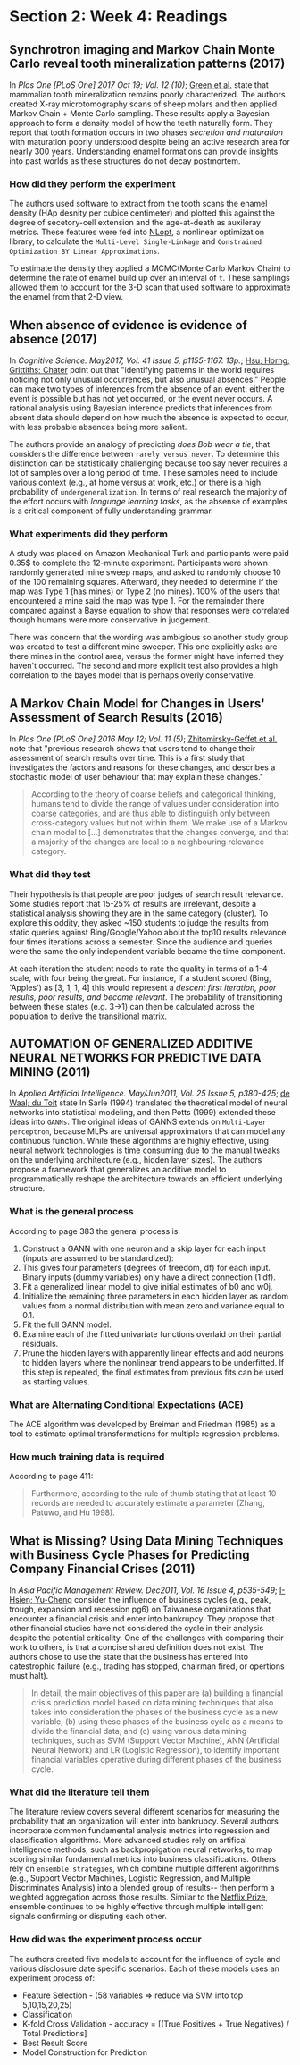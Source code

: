 # Section 2: Week 4: Readings

## Synchrotron imaging and Markov Chain Monte Carlo reveal tooth mineralization patterns (2017)

In _Plos One [PLoS One] 2017 Oct 19; Vol. 12 (10)_; [Green et al.](MonteCarlo_Tooth_Mineralization.pdf) state that mammalian tooth mineralization remains poorly characterized.  The authors created X-ray microtomography scans of sheep molars and then applied Markov Chain + Monte Carlo sampling.  These results apply a Bayesian approach to form a density model of how the teeth naturally form.  They report that tooth formation occurs in two phases _secretion and maturation_ with maturation poorly understood despite being an active research area for nearly 300 years.  Understanding enamel formations can provide insights into past worlds as these structures do not decay postmortem.

### How did they perform the experiment

The authors used software to extract from the tooth scans the enamel density (HAp desnity per cubice centimeter) and plotted this against the degree of secetory-cell extension and the age-at-death as auxileray metrics.  These features were fed into [NLopt](https://nlopt.readthedocs.io/en/latest/), a nonlinear optimization library, to calculate the `Multi-Level Single-Linkage` and `Constrained Optimization BY Linear Approximations`.

To estimate the density they applied a MCMC(Monte Carlo Markov Chain) to determine the rate of enamel build up over an interval of `t`.  These samplings allowed them to account for the 3-D scan that used software to approximate the enamel from that 2-D view.

## When absence of evidence is evidence of absence (2017)

In _Cognitive Science. May2017, Vol. 41 Issue 5, p1155-1167. 13p._; [Hsu; Horng; Grittiths; Chater](Evidence_is_Absence.pdf) point out that "identifying patterns in the world requires noticing not only unusual occurrences, but also unusual absences."  People can make two types of inferences from the absence of an event: either the event is possible but has not yet occurred, or the event never occurs. A rational analysis using Bayesian inference predicts that inferences from absent data should depend on how much the absence is expected to occur, with less probable absences being more salient.

The authors provide an analogy of predicting _does Bob wear a tie_, that considers the difference between `rarely versus never`.  To determine this distinction can be statistically challenging because too say never requires a lot of samples over a long period of time.  These samples need to include various context (e.g., at home versus at work, etc.) or there is a high probability of `undergeneralization`.  In terms of real research the majority of the effort occurs with _language learning tasks_, as the absense of examples is a critical component of fully understanding grammar.

### What experiments did they perform

A study was placed on Amazon Mechanical Turk and participants were paid 0.35$ to complete the 12-minute experiment.  Participants were shown randomly generated mine sweep maps, and asked to randomly choose 10 of the 100 remaining squares.  Afterward, they needed to determine if the map was Type 1 (has mines) or Type 2 (no mines).  100% of the users that encountered a mine said the map was type 1.  For the remainder there compared against a Bayse equation to show that responses were correlated though humans were more conservative in judgement.

There was concern that the wording was ambigious so another study group was created to test a different mine sweeper.  This one explicitly asks are there mines in the control area, versus the former might have inferred they haven't occurred.  The second and more explicit test also provides a high correlation to the bayes model that is perhaps overly conservative.

## A Markov Chain Model for Changes in Users' Assessment of Search Results (2016)

In _Plos One [PLoS One] 2016 May 12; Vol. 11 (5)_; [Zhitomirsky-Geffet et al.](Markov_Assessment_of_Search_Results.pdf) note that "previous research shows that users tend to change their assessment of search results over time. This is a first study that investigates the factors and reasons for these changes, and describes a stochastic model of user behaviour that may explain these changes."

> According to the theory of coarse beliefs and categorical thinking, humans tend to divide the range of values under consideration into coarse categories, and are thus able to distinguish only between cross-category values but not within them.  We make use of a Markov chain model to [...] demonstrates that the changes converge, and that a majority of the changes are local to a neighbouring relevance category.

### What did they test

Their hypothesis is that people are poor judges of search result relevance.  Some studies report that 15-25% of results are irrelevant, despite a statistical analysis showing they are in the same category (cluster).  To explore this oddity, they asked ~150 students to judge the results from static queries against Bing/Google/Yahoo about the top10 results relevance four times iterations across a semester.  Since the audience and queries were the same the only independent variable became the time component.

At each iteration the student needs to rate the quality in terms of a 1-4 scale, with four being the great.  For instance, if a student scored (Bing, 'Apples') as [3, 1, 1, 4] this would represent a _descent first iteration, poor results, poor results, and became relevant_.  The probability of transitioning between these states (e.g. 3->1) can then be calculated across the population to derive the transitional matrix.

## AUTOMATION OF GENERALIZED ADDITIVE NEURAL NETWORKS FOR PREDICTIVE DATA MINING (2011)

In _Applied Artificial Intelligence. May/Jun2011, Vol. 25 Issue 5, p380-425_; [de Waal; du Toit](Generalized_Additive_NeuralNetworks.pdf) state In Sarle (1994) translated the theoretical model of neural networks into statistical modeling, and then Potts (1999) extended these ideas into `GANNs`.  The original ideas of GANNS extends on `Multi-Layer perceptron`, because MLPs are universal approximators that can model any continuous function.  While these algorithms are highly effective, using neural network technologies is time consuming due to the manual tweaks on the underlying architecture (e.g., hidden layer sizes).  The authors propose a framework that generalizes an additive model to programmatically reshape the architecture towards an efficient underlying structure.

### What is the general process

According to page 383 the general process is:

1. Construct a GANN with one neuron and a skip layer for each input (inputs are assumed to be standardized):
2. This gives four parameters (degrees of freedom, df) for each input. Binary inputs (dummy variables) only have a direct connection (1 df).
3. Fit a generalized linear model to give initial estimates of b0 and w0j.
4. Initialize the remaining three parameters in each hidden layer as random values from a normal distribution with mean zero and variance equal to 0.1.
5. Fit the full GANN model.
6. Examine each of the fitted univariate functions overlaid on their partial residuals.
7. Prune the hidden layers with apparently linear effects and add neurons to hidden layers where the nonlinear trend appears to be underfitted. If this step is repeated, the final estimates from previous fits can be used as starting values.

### What are Alternating Conditional Expectations (ACE)

The ACE algorithm was developed by Breiman and Friedman (1985) as a tool to estimate optimal transformations for multiple regression problems.

### How much training data is required

According to page 411:

> Furthermore, according to the rule of thumb stating that at least 10 records are needed to accurately estimate a parameter (Zhang, Patuwo, and Hu 1998).

## What is Missing? Using Data Mining Techniques with Business Cycle Phases for Predicting Company Financial Crises (2011)

In _Asia Pacific Management Review. Dec2011, Vol. 16 Issue 4, p535-549_; [I-Hsien; Yu-Cheng](DataMining_BusinessCycles.pdf) consider the influence of business cycles (e.g., peak, trough, expansion and recession pg6) on Taiwanese organizations that encounter a financial crisis and enter into bankrupcy.  They propose that other financial studies have not considered the cycle in their analysis despite the potential criticality.  One of the challenges with comparing their work to others, is that a concise shared definition does not exist.  The authors chose to use the state that the business has entered into catestrophic failure (e.g., trading has stopped, chairman fired, or opertions must halt).

> In detail, the main objectives of this paper are (a) building a financial crisis prediction model based on data mining techniques that also takes into consideration the phases of the business cycle as a new variable, (b) using these phases of the business cycle as a means to divide the financial data, and (c) using various data mining techniques, such as SVM
(Support Vector Machine), ANN (Artificial Neural Network) and LR (Logistic Regression), to identify important financial variables operative during different phases of the business
cycle.

### What did the literature tell them

The literature review covers several different scenarios for measuring the probability that an organization will enter into bankrupcy.  Several authors incorporate common fundamental analysis metrics into regression and classification algorithms.  More advanced studies rely on artifical intelligence methods, such as backpropigation neural networks, to map scoring similar fundamental metrics into business classifications.  Others rely on `ensemble strategies`, which combine multiple different algorithms (e.g., Support Vector Machines, Logistic Regression, and Multiple Discriminates Analysis) into a blended group of results-- then perform a weighted aggregation across those results.  Similar to the [Netflix Prize](../Week3_Application/Readings/NetflixPrize2007.pdf), ensemble continues to be highly effective through multiple intelligent signals confirming or disputing each other.

### How did was the experiment process occur

The authors created five models to account for the influence of cycle and various disclosure date specific scenarios.  Each of these models uses an experiment process of:

- Feature Selection - (58 variables => reduce via SVM into top 5,10,15,20,25)
- Classification
- K-fold Cross Validation - accuracy = [(True Positives + True Negatives) / Total Predictions]
- Best Result Score
- Model Construction for Prediction
